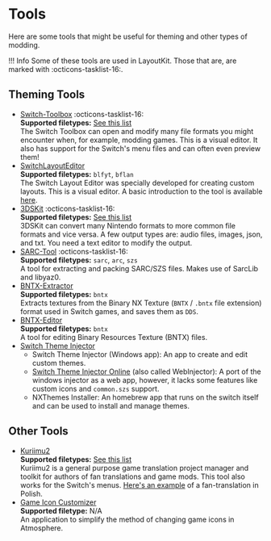 # Tools

Here are some tools that might be useful for theming and other types of modding.

<!-- prettier-ignore -->
!!! Info
    Some of these tools are used in LayoutKit. Those that are, are marked with :octicons-tasklist-16:.

## Theming Tools

-   [Switch-Toolbox](https://github.com/KillzXGaming/Switch-Toolbox) :octicons-tasklist-16:  
    **Supported filetypes:** [See this list](https://github.com/KillzXGaming/Switch-Toolbox#features)  
    The Switch Toolbox can open and modify many file formats you might encounter when, for example, modding games. This is a visual editor. It also has support for the Switch's menu files and can often even preview them!
-   [SwitchLayoutEditor](https://github.com/FuryBaguette/SwitchLayoutEditor)  
    **Supported filetypes:** `blfyt`, `bflan`  
    The Switch Layout Editor was specially developed for creating custom layouts. This is a visual editor. A basic introduction to the tool is available [here](https://github.com/FuryBaguette/SwitchLayoutEditor/wiki).
-   [3DSKit](https://github.com/Tyulis/3DSkit) :octicons-tasklist-16:  
    **Supported filetypes:** [See this list](https://github.com/Tyulis/3DSkit#supported-formats)  
    3DSKit can convert many Nintendo formats to more common file formats and vice versa. A few output types are: audio files, images, json, and txt. You need a text editor to modify the output.
-   [SARC-Tool](https://github.com/aboood40091/SARC-Tool) :octicons-tasklist-16:  
    **Supported filetypes:** `sarc`, `arc`, `szs`  
    A tool for extracting and packing SARC/SZS files. Makes use of SarcLib and libyaz0.
-   [BNTX-Extractor](https://github.com/aboood40091/BNTX-Extractor)  
    **Supported filetypes:** `bntx`  
    Extracts textures from the Binary NX Texture (`BNTX` / `.bntx` file extension) format used in Switch games, and saves them as `DDS`.
-   [BNTX-Editor](https://github.com/aboood40091/BNTX-Editor)  
    **Supported filetypes:** `bntx`  
    A tool for editing Binary Resources Texture (BNTX) files.
-   [Switch Theme Injector](https://github.com/exelix11/SwitchThemeInjector)
    -   Switch Theme Injector (Windows app): An app to create and edit custom themes.
    -   [Switch Theme Injector Online](http://exelix11.github.io/SwitchThemeInjector/v2) (also called WebInjector): A port of the windows injector as a web app, however, it lacks some features like custom icons and `common.szs` support.
    -   NXThemes Installer: An homebrew app that runs on the switch itself and can be used to install and manage themes.

## Other Tools

-   [Kuriimu2](https://github.com/FanTranslatorsInternational/Kuriimu2)  
    **Supported filetypes:** [See this list](https://docs.google.com/spreadsheets/d/1LbRqXkJUi4WD0awJMWInEfSiGtTIc2hu7ag2ngdoVC0)  
    Kuriimu2 is a general purpose game translation project manager and toolkit for authors of fan translations and game mods. This tool also works for the Switch's menus. [Here's an example](https://github.com/bandithedoge/switch-pl) of a fan-translation in Polish.
-   [Game Icon Customizer](https://github.com/hotshotz79/NX-Game-Icon-Customizer)  
    **Supported filetype:** N/A  
    An application to simplify the method of changing game icons in Atmosphere.
